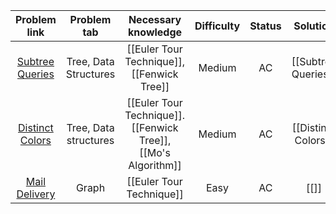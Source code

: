 |                       Problem link                       |      Problem tab      |                      Necessary knowledge                       | Difficulty | Status |      Solution       |
| :------------------------------------------------------: | :-------------------: | :------------------------------------------------------------: | :--------: | :----: | :-----------------: |
| [Subtree Queries](https://cses.fi/problemset/task/1137/) | Tree, Data Structures |           [[Euler Tour Technique]], [[Fenwick Tree]]           |   Medium   |   AC   | [[Subtree Queries]] |
| [Distinct Colors](https://cses.fi/problemset/task/1139/) | Tree, Data structures | [[Euler Tour Technique]]. [[Fenwick Tree]], [[Mo's Algorithm]] |   Medium   |   AC   | [[Distinct Colors]] |
|  [Mail Delivery](https://cses.fi/problemset/task/1691/)  |         Graph         |                    [[Euler Tour Technique]]                    |    Easy    |   AC   |        [[]]         |
